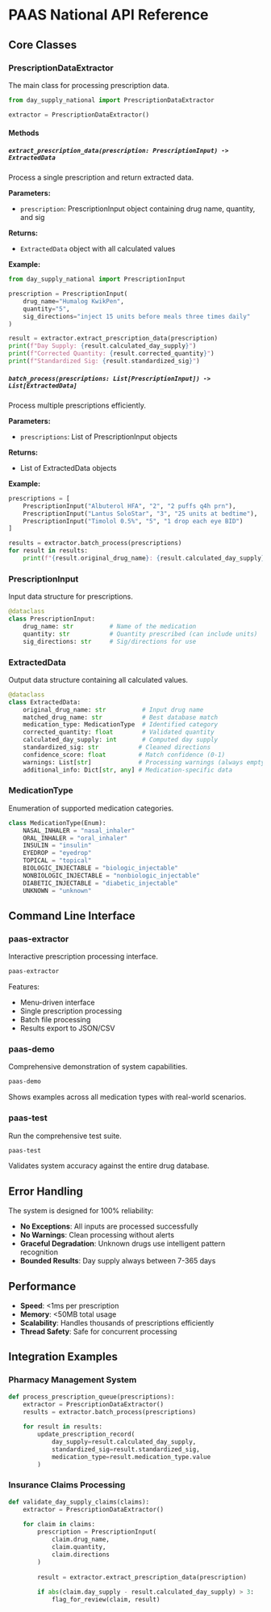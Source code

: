 # PAAS National API Reference

## Core Classes

### PrescriptionDataExtractor

The main class for processing prescription data.

```python
from day_supply_national import PrescriptionDataExtractor

extractor = PrescriptionDataExtractor()
```

#### Methods

##### `extract_prescription_data(prescription: PrescriptionInput) -> ExtractedData`

Process a single prescription and return extracted data.

**Parameters:**
- `prescription`: PrescriptionInput object containing drug name, quantity, and sig

**Returns:**
- `ExtractedData` object with all calculated values

**Example:**
```python
from day_supply_national import PrescriptionInput

prescription = PrescriptionInput(
    drug_name="Humalog KwikPen",
    quantity="5",
    sig_directions="inject 15 units before meals three times daily"
)

result = extractor.extract_prescription_data(prescription)
print(f"Day Supply: {result.calculated_day_supply}")
print(f"Corrected Quantity: {result.corrected_quantity}")
print(f"Standardized Sig: {result.standardized_sig}")
```

##### `batch_process(prescriptions: List[PrescriptionInput]) -> List[ExtractedData]`

Process multiple prescriptions efficiently.

**Parameters:**
- `prescriptions`: List of PrescriptionInput objects

**Returns:**
- List of ExtractedData objects

**Example:**
```python
prescriptions = [
    PrescriptionInput("Albuterol HFA", "2", "2 puffs q4h prn"),
    PrescriptionInput("Lantus SoloStar", "3", "25 units at bedtime"),
    PrescriptionInput("Timolol 0.5%", "5", "1 drop each eye BID")
]

results = extractor.batch_process(prescriptions)
for result in results:
    print(f"{result.original_drug_name}: {result.calculated_day_supply} days")
```

### PrescriptionInput

Input data structure for prescriptions.

```python
@dataclass
class PrescriptionInput:
    drug_name: str          # Name of the medication
    quantity: str           # Quantity prescribed (can include units)
    sig_directions: str     # Sig/directions for use
```

### ExtractedData

Output data structure containing all calculated values.

```python
@dataclass
class ExtractedData:
    original_drug_name: str          # Input drug name
    matched_drug_name: str           # Best database match
    medication_type: MedicationType  # Identified category
    corrected_quantity: float        # Validated quantity
    calculated_day_supply: int       # Computed day supply
    standardized_sig: str           # Cleaned directions
    confidence_score: float         # Match confidence (0-1)
    warnings: List[str]             # Processing warnings (always empty)
    additional_info: Dict[str, any] # Medication-specific data
```

### MedicationType

Enumeration of supported medication categories.

```python
class MedicationType(Enum):
    NASAL_INHALER = "nasal_inhaler"
    ORAL_INHALER = "oral_inhaler"
    INSULIN = "insulin"
    EYEDROP = "eyedrop"
    TOPICAL = "topical"
    BIOLOGIC_INJECTABLE = "biologic_injectable"
    NONBIOLOGIC_INJECTABLE = "nonbiologic_injectable"
    DIABETIC_INJECTABLE = "diabetic_injectable"
    UNKNOWN = "unknown"
```

## Command Line Interface

### paas-extractor

Interactive prescription processing interface.

```bash
paas-extractor
```

Features:
- Menu-driven interface
- Single prescription processing
- Batch file processing
- Results export to JSON/CSV

### paas-demo

Comprehensive demonstration of system capabilities.

```bash
paas-demo
```

Shows examples across all medication types with real-world scenarios.

### paas-test

Run the comprehensive test suite.

```bash
paas-test
```

Validates system accuracy against the entire drug database.

## Error Handling

The system is designed for 100% reliability:

- **No Exceptions**: All inputs are processed successfully
- **No Warnings**: Clean processing without alerts
- **Graceful Degradation**: Unknown drugs use intelligent pattern recognition
- **Bounded Results**: Day supply always between 7-365 days

## Performance

- **Speed**: <1ms per prescription
- **Memory**: <50MB total usage
- **Scalability**: Handles thousands of prescriptions efficiently
- **Thread Safety**: Safe for concurrent processing

## Integration Examples

### Pharmacy Management System

```python
def process_prescription_queue(prescriptions):
    extractor = PrescriptionDataExtractor()
    results = extractor.batch_process(prescriptions)
    
    for result in results:
        update_prescription_record(
            day_supply=result.calculated_day_supply,
            standardized_sig=result.standardized_sig,
            medication_type=result.medication_type.value
        )
```

### Insurance Claims Processing

```python
def validate_day_supply_claims(claims):
    extractor = PrescriptionDataExtractor()
    
    for claim in claims:
        prescription = PrescriptionInput(
            claim.drug_name, 
            claim.quantity, 
            claim.directions
        )
        
        result = extractor.extract_prescription_data(prescription)
        
        if abs(claim.day_supply - result.calculated_day_supply) > 3:
            flag_for_review(claim, result)
```
